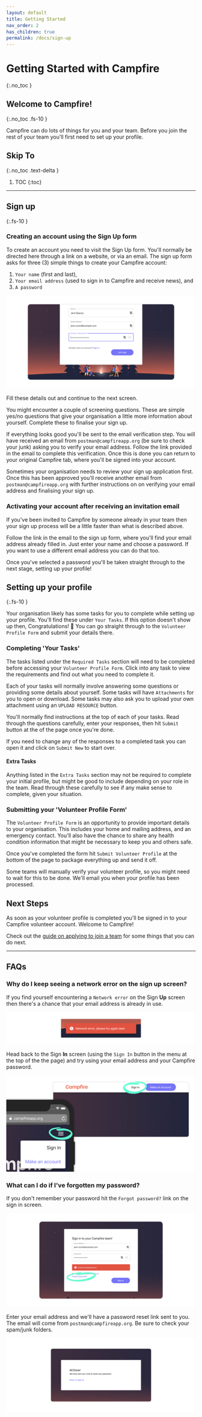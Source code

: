 ```yaml
---
layout: default
title: Getting Started
nav_order: 2
has_children: true
permalink: /docs/sign-up
---
```


# Getting Started with Campfire
{:.no_toc }

## Welcome to Campfire!
{:.no_toc .fs-10 }

<!-- Update to talk more about volunteer profile -->

Campfire can do lots of things for you and your team. Before you join the rest of your team you'll first need to set up your profile.

## Skip To
{:.no_toc .text-delta }

1. TOC
{:toc}

---

## Sign up
{:.fs-10 }

### Creating an account using the Sign Up form

To create an account you need to visit the Sign Up form. You'll normally be directed here through a link on a website, or via an email. The sign up form asks for three (3) simple things to create your Campfire account:

1. `Your name` (first and last),
2. `Your email address` (used to sign in to Campfire and receive news), and
3. `A password`

![Sign up form with name, email, and password fields filled out](./assets/sign-up/sign-up-form-fields.png)

Fill these details out and continue to the next screen.

You might encounter a couple of screening questions. These are simple yes/no questions that give your organisation a little more information about yourself. Complete these to finalise your sign up.

If everything looks good you'll be sent to the email verification step. You will have received an email from `postman@campfireapp.org` (be sure to check your junk) asking you to verify your email address. Follow the link provided in the email to complete this verification. Once this is done you can return to your original Campfire tab, where you'll be signed into your account.

Sometimes your organisation needs to review your sign up application first. Once this has been approved you'll receive another email from `postman@campfireapp.org` with further instructions on on verifying your email address and finalising your sign up.

### Activating your account after receiving an invitation email

If you've been invited to Campfire by someone already in your team then your sign up process will be a little faster than what is described above.

Follow the link in the email to the sign up form, where you'll find your email address already filled in. Just enter your name and choose a password. If you want to use a different email address you can do that too.

Once you've selected a password you'll be taken straight through to the next stage, setting up your profile!

## Setting up your profile
{:.fs-10 }

Your organisation likely has some tasks for you to complete while setting up your profile. You'll find these under `Your Tasks`. If this option doesn't show up then, Congratulations! 🎉 You can go straight through to the `Volunteer Profile Form` and submit your details there.

### Completing 'Your Tasks'

The tasks listed under the `Required Tasks` section will need to be completed before accessing your `Volunteer Profile Form`. Click into any task to view the requirements and find out what you need to complete it.

Each of your tasks will normally involve answering some questions or providing some details about yourself. Some tasks will have `Attachments` for you to open or download. Some tasks may also ask you to upload your own attachment using an `UPLOAD RESOURCE` button.

You'll normally find instructions at the top of each of your tasks. Read through the questions carefully, enter your responses, then hit `Submit` button at the of the page once you're done.

If you need to change any of the responses to a completed task you can open it and click on `Submit New` to start over.

#### Extra Tasks

Anything listed in the `Extra Tasks` section may not be required to complete your initial profile, but might be good to include depending on your role in the team. Read through these carefully to see if any make sense to complete, given your situation.

### Submitting your 'Volunteer Profile Form'

The `Volunteer Profile Form` is an opportunity to provide important details to your organisation. This includes your home and mailing address, and an emergency contact. You'll also have the chance to share any health condition information that might be necessary to keep you and others safe.

Once you've completed the form hit `Submit Volunteer Profile` at the bottom of the page to package everything up and send it off.

Some teams will manually verify your volunteer profile, so you might need to wait for this to be done. We'll email you when your profile has been processed.

## Next Steps

As soon as your volunteer profile is completed you'll be signed in to your Campfire volunteer account. Welcome to Campfire!

Check out the [guide on applying to join a team](../volunteering/applying-to-join-a-team.md) for some things that you can do next.

---

## FAQs

### Why do I keep seeing a network error on the sign up screen?

If you find yourself encountering a `Network error` on the Sign **Up** screen then there's a chance that your email address is already in use.

![Network error on the sign up screen](./assets/sign-up/network-error.png)

Head back to the Sign **In** screen (using the `Sign In` button in the menu at the top of the the page) and try using your email address and your Campfire password.

![Network error on the sign up screen](./assets/sign-up/sign-up-menu-buttons.png)

### What can I do if I've forgotten my password?

If you don't remember your password hit the `Forgot password?` link on the sign in screen.

![Password reset email sent after following forgot password instructions](./assets/sign-up/forgot-password-circled.png)

Enter your email address and we'll have a password reset link sent to you. The email will come from `postman@campfireapp.org`. Be sure to check your spam/junk folders.

![Password reset email sent after following forgot password instructions](./assets/sign-up/reset-password-done.png)
